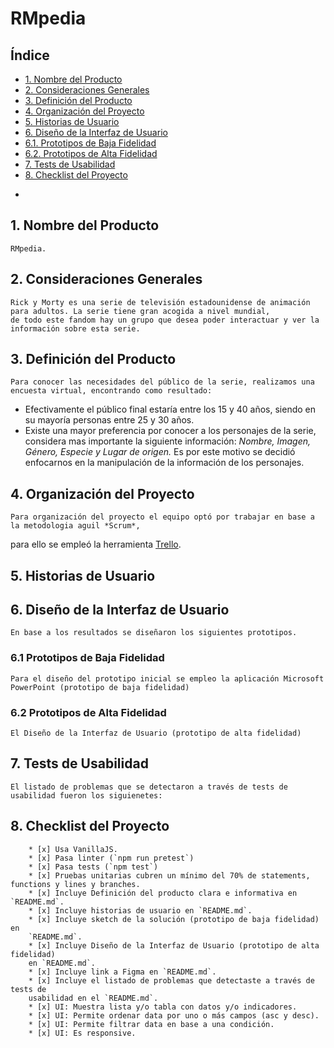 # RMpedia

## Índice

- [1. Nombre del Producto](#1-nombre-del-producto)
- [2. Consideraciones Generales](#2-consideraciones-generales)
- [3. Definición del Producto](#3-definición-del-producto)
- [4. Organización del Proyecto](#4-organización-del-proyecto)
- [5. Historias de Usuario](#5-historias-de-usuario)
- [6. Diseño de la Interfaz de Usuario](#6-diseño-de-la-interfaz-de-usuario)
- [6.1. Prototipos de Baja Fidelidad](#6.1-prototipos-de-baja-fidelidad)
- [6.2. Prototipos de Alta Fidelidad](#6.2-prototipos-de-alta-fidelidad)
- [7. Tests de Usabilidad](#7-tests-de-usabilidad)
- [8. Checklist del Proyecto](#8-checklist-del-proyecto)
*
## 1. Nombre del Producto
    RMpedia.

## 2. Consideraciones Generales
    Rick y Morty es una serie de televisión estadounidense de animación para adultos. La serie tiene gran acogida a nivel mundial,
    de todo este fandom hay un grupo que desea poder interactuar y ver la información sobre esta serie.

## 3. Definición del Producto
    Para conocer las necesidades del público de la serie, realizamos una encuesta virtual, encontrando como resultado:
-	Efectivamente el público final estaría entre los 15 y 40 años, siendo en su mayoría personas entre 25 y 30 años.
-	Existe una mayor preferencia por conocer a los personajes de la serie, considera mas importante la siguiente información: 
    *Nombre, Imagen, Género, Especie y Lugar de origen.* 
Es por este motivo se decidió enfocarnos en la manipulación de la información de los personajes.

## 4. Organización del Proyecto
    Para organización del proyecto el equipo optó por trabajar en base a la metodologia aguil *Scrum*, 
para ello se empleó la herramienta [Trello](https://trello.com/invite/b/CEPkKv4H/bfd2fc0fce23a11dc8aa3439cc99cec9/proyecto-data-lovers "Trello").

## 5. Historias de Usuario

## 6. Diseño de la Interfaz de Usuario
    En base a los resultados se diseñaron los siguientes prototipos.

### 6.1 Prototipos de Baja Fidelidad
    Para el diseño del prototipo inicial se empleo la aplicación Microsoft PowerPoint (prototipo de baja fidelidad)

### 6.2 Prototipos de  Alta Fidelidad
    El Diseño de la Interfaz de Usuario (prototipo de alta fidelidad)

## 7. Tests de Usabilidad

    El listado de problemas que se detectaron a través de tests de usabilidad fueron los siguienetes:

## 8. Checklist del Proyecto

        * [x] Usa VanillaJS.
        * [x] Pasa linter (`npm run pretest`)
        * [x] Pasa tests (`npm test`)
        * [x] Pruebas unitarias cubren un mínimo del 70% de statements, functions y lines y branches.
        * [x] Incluye Definición del producto clara e informativa en `README.md`.
        * [x] Incluye historias de usuario en `README.md`.
        * [x] Incluye sketch de la solución (prototipo de baja fidelidad) en
        `README.md`.
        * [x] Incluye Diseño de la Interfaz de Usuario (prototipo de alta fidelidad)
        en `README.md`.
        * [x] Incluye link a Figma en `README.md`.
        * [x] Incluye el listado de problemas que detectaste a través de tests de
        usabilidad en el `README.md`.
        * [x] UI: Muestra lista y/o tabla con datos y/o indicadores.
        * [x] UI: Permite ordenar data por uno o más campos (asc y desc).
        * [x] UI: Permite filtrar data en base a una condición.
        * [x] UI: Es responsive.
